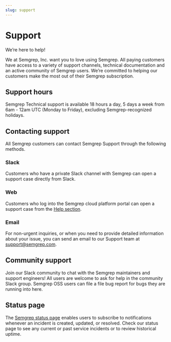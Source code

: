 ```yaml
---
slug: support
---
```


# Support

We’re here to help!

We at Semgrep, Inc. want you to love using Semgrep. All paying customers have access to a variety of support channels, technical documentation and an active community of Semgrep users. We’re committed to helping our customers make the most out of their Semgrep subscription.

## Support hours

Semgrep Technical support is available 18 hours a day, 5 days a week from 6am - 12am UTC (Monday to Friday), excluding Semgrep-recognized holidays.

## Contacting support

All Semgrep customers can contact Semgrep Support through the following methods.

### Slack

Customers who have a private Slack channel with Semgrep can open a support case directly from Slack. 

### Web

Customers who log into the Semgrep cloud platform portal can open a support case from the [Help section](https://semgrep.dev/orgs/-/support). 

### Email

For non-urgent inquiries, or when you need to provide detailed information about your issue, you can send an email to our Support team at [support@semgrep.com](mailto:support@semgrep.com).

## Community support

Join our Slack community to chat with the Semgrep maintainers and support engineers! All users are welcome to ask for help in the community Slack group. Semgrep OSS users can file a file bug report for bugs they are running into here.

## Status page

The [Semgrep status page](https://status.semgrep.dev/) enables users to subscribe to notifications whenever an incident is created, updated, or resolved. Check our status page to see any current or past service incidents or to review historical uptime.
